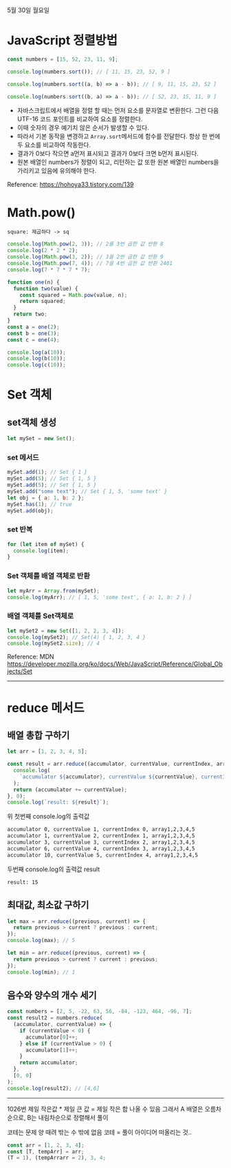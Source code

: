 5월 30일 월요일

# JavaScript 정렬방법

```js
const numbers = [15, 52, 23, 11, 9];

console.log(numbers.sort()); // [ 11, 15, 23, 52, 9 ]

console.log(numbers.sort((a, b) => a - b)); // [ 9, 11, 15, 23, 52 ]

console.log(numbers.sort((b, a) => a - b)); // [ 52, 23, 15, 11, 9 ]
```

- 자바스크립트에서 배열을 정렬 할 때는 먼저 요소를 문자열로 변환한다. 그런 다음 UTF-16 코드 포인트를 비교하여 요소를 정렬한다.
- 이때 숫자의 경우 예기치 않은 순서가 발생할 수 있다.
- 따라서 기본 동작을 변경하고 `Array.sort`메서드에 함수를 전달한다. 항상 한 번에 두 요소를 비교하여 작동한다.
- 결과가 0보다 작으면 a먼저 표시되고 결과가 0보다 크면 b먼저 표시된다.
- 원본 배열인 numbers가 정렬이 되고, 리턴하는 값 또한 원본 배열인 numbers을 가리키고 있음에 유의해야 한다.

Reference: https://hohoya33.tistory.com/139

# Math.pow()

`square: 제곱하다 -> sq`

```js
console.log(Math.pow(2, 3)); // 2를 3번 곱한 값 반환 8
console.log(2 * 2 * 2);
console.log(Math.pow(3, 2)); // 3을 2번 곱한 값 반환 9
console.log(Math.pow(7, 4)); // 7을 4번 곱한 값 반환 2401
console.log(7 * 7 * 7 * 7);
```

```js
function one(n) {
  function two(value) {
    const squared = Math.pow(value, n);
    return squared;
  }
  return two;
}
const a = one(2);
const b = one(3);
const c = one(4);

console.log(a(10));
console.log(b(10));
console.log(c(10));
```

# Set 객체

## set객체 생성

```js
let mySet = new Set();
```

### set 메서드

```js
mySet.add(1); // Set { 1 }
mySet.add(5); // Set { 1, 5 }
mySet.add(5); // Set { 1, 5 }
mySet.add("some text"); // Set { 1, 5, 'some text' }
let obj = { a: 1, b: 2 };
mySet.has(1); // true
mySet.add(obj);
```

### set 반복

```js
for (let item of mySet) {
  console.log(item);
}
```

### Set 객체를 배열 객체로 반환

```js
let myArr = Array.from(mySet);
console.log(myArr); // [ 1, 5, 'some text', { a: 1, b: 2 } ]
```

### 배열 객체를 Set객체로

```js
let mySet2 = new Set([1, 2, 2, 3, 4]);
console.log(mySet2); // Set(4) { 1, 2, 3, 4 }
console.log(mySet2.size); // 4
```

Reference: MDN https://developer.mozilla.org/ko/docs/Web/JavaScript/Reference/Global_Objects/Set

---

# reduce 메서드

## 배열 총합 구하기

```js
let arr = [1, 2, 3, 4, 5];

const result = arr.reduce((accumulator, currentValue, currentIndex, array) => {
  console.log(
    `accumulator ${accumulator}, currentValue ${currentValue}, currentIndex ${currentIndex}, array${array} `
  );
  return (accumulator += currentValue);
}, 0);
console.log(`result: ${result}`);
```

위 첫번째 console.log의 출력값

```txt
accumulator 0, currentValue 1, currentIndex 0, array1,2,3,4,5
accumulator 1, currentValue 2, currentIndex 1, array1,2,3,4,5
accumulator 3, currentValue 3, currentIndex 2, array1,2,3,4,5
accumulator 6, currentValue 4, currentIndex 3, array1,2,3,4,5
accumulator 10, currentValue 5, currentIndex 4, array1,2,3,4,5
```

두번째 console.log의 출력값 result

```
result: 15
```

## 최대값, 최소값 구하기

```js
let max = arr.reduce((previous, current) => {
  return previous > current ? previous : current;
});
console.log(max); // 5

let min = arr.reduce((previous, current) => {
  return previous > current ? current : previous;
});
console.log(min); // 1
```

## 음수와 양수의 개수 세기

```js
const numbers = [2, 5, -22, 63, 56, -84, -123, 464, -96, 7];
const result2 = numbers.reduce(
  (accumulator, currentValue) => {
    if (currentValue < 0) {
      accumulator[0]++;
    } else if (currentValue > 0) {
      accumulator[1]++;
    }
    return accumulator;
  },
  [0, 0]
);
console.log(result2); // [4,6]
```

---

1026번
제일 작은값 \* 제일 큰 값 = 제일 작은 합 나올 수 있음
그래서 A 배열은 오름차순으로, B는 내림차순으로 정렬해서 풀이

코테는 문제 양 때려 밖는 수 밖에 없음
코테 = 풀이 아이디어 떠올리는 것..

```js
const arr = [1, 2, 3, 4];
const [T, tempArr] = arr;
(T = 1), (tempArrarr = 2), 3, 4;
```
